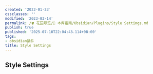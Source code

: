 ```yaml
---
created: '2023-01-23'
cssclasses: ''
modified: '2023-03-14'
permalink: /🍀 花园导览/🧰 本库指南/Obsidian/Plugins/Style Settings.md
publish: true
published: '2025-07-10T22:04:43.114+08:00'
tags:
- obsidian插件
title: Style Settings
---
```

## Style Settings


